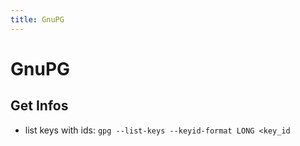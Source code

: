 ```yaml
---
title: GnuPG
---
```


# GnuPG

## Get Infos
- list keys with ids: `gpg --list-keys --keyid-format LONG <key_id`
